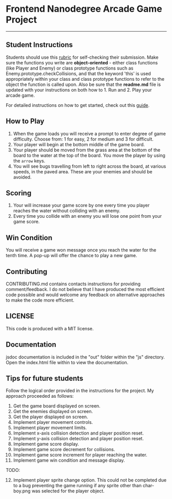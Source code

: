 # Frontend Nanodegree Arcade Game Project
---

## Student Instructions

Students should use this [rubric](https://review.udacity.com/#!/projects/2696458597/rubric) for self-checking their submission. Make sure the functions you write are **object-oriented** - either class functions (like Player and Enemy) or class prototype functions such as Enemy.prototype.checkCollisions, and that the keyword 'this' is used appropriately within your class and class prototype functions to refer to the object the function is called upon. Also be sure that the **readme.md** file is updated with your instructions on both how to 1. Run and 2. Play your arcade game.

For detailed instructions on how to get started, check out this [guide](https://docs.google.com/document/d/1v01aScPjSWCCWQLIpFqvg3-vXLH2e8_SZQKC8jNO0Dc/pub?embedded=true).

## How to Play
1. When the game loads you will receive a prompt to enter degree of game difficulty. Choose from: 1 for easy, 2 for medium and 3 for difficult.
2. Your player will begin at the bottom middle of the game board.
3. Your player should be moved from the grass area at the bottom of the board to the water at the top of the board. You move the player by using the `arrow` keys.
4. You will see bugs travelling from left to right across the board, at various speeds, in the paved area. These are your enemies and should be avoided.

## Scoring
1. Your will increase your game score by one every time you player reaches the water without colliding with an enemy.
2. Every time you collide with an enemy you will lose one point from your game score.

## Win Condition
You will receive a game won message once you reach the water for the tenth time. A pop-up will offer the chance to play a new game.

## Contributing
CONTRIBUTING.md contains contacts instructions for providing comment/feedback. I do not believe that I have produced the most efficient code possible and would welcome any feedback on alternative approaches to make the code more efficient.

## LICENSE
This code is produced with a MIT license.

## Documentation
jsdoc documentation is included in the "out" folder within the "js" directory. Open the index.html file within to view the documentation.

## Tips for future students
Follow the logical order provided in the instructions for the project. My approach proceeded as follows:
1. Get the game board displayed on screen.
2. Get the enemies displayed on screen.
3. Get the player displayed on screen.
4. Implement player movement controls.
5. Implement player movement limits.
6. Implement x-axis collision detection and player position reset.
7. Implement y-axis collision detection and player position reset.
8. Implement game score display.
9. Implement game score decrement for collisions.
10. Implement game score increment for player reaching the water.
11. Implement game win condition and message display.

TODO:

12. Implement player sprite change option.
This could not be completed due to a bug preventing the game running if any sprite other than char-boy.png was selected for the player object.
